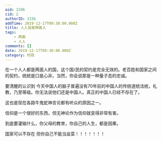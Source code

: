 ```yaml
---
aid: 2296
cid: 2
authorID: 2156
addTime: 2019-12-17T09:30:00.000Z
title: 人人皆是两面人
tags:
    - 两面
    - 人人
comments: []
date: 2019-12-17T09:30:00.000Z
category: 时政
---
```


在一个人人都是两面人的国，这个国/民的契约是完全无效的。老百姓和国家之间的契约，统统是口是心非。当然，你会说那是一种量子态的忠诚。

要清醒的认识到 今天中国人的脑子普遍没有70年前的中国人的传统道统法统，礼教，乃至等级。你无法说他们还是中国人。真正的中国人已经不存在了。

这也是现在各路牛鬼蛇神言论都有听众的原因之一。

信仰是一个很好的东西，但无神论作为信仰就变得非常有害。

到底要灌输什么，你父母的教育，你自己的人生，都是因果。

国家可以不存在 但你自己不能当韭菜！！！！！！！
